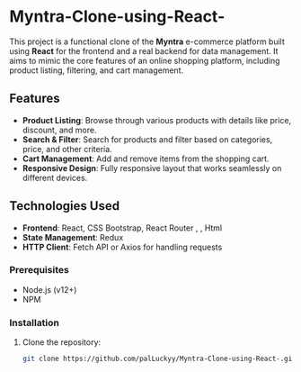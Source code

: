 # Myntra-Clone-using-React-

This project is a functional clone of the **Myntra** e-commerce platform built using **React** for the frontend and a real backend for data management. It aims to mimic the core features of an online shopping platform, including product listing, filtering, and cart management.

## Features

- **Product Listing**: Browse through various products with details like price, discount, and more.
- **Search & Filter**: Search for products and filter based on categories, price, and other criteria.
- **Cart Management**: Add and remove items from the shopping cart.
- **Responsive Design**: Fully responsive layout that works seamlessly on different devices.

## Technologies Used

- **Frontend**: React, CSS Bootstrap, React Router , , Html
- **State Management**: Redux
- **HTTP Client**: Fetch API or Axios for handling requests

### Prerequisites

- Node.js (v12+)
- NPM 

### Installation

1. Clone the repository:

   ```bash
   git clone https://github.com/palLuckyy/Myntra-Clone-using-React-.git
